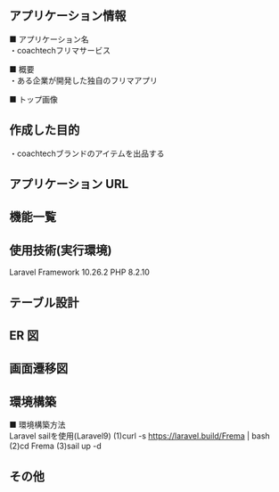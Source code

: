 ## アプリケーション情報

■ アプリケーション名<br />
・coachtechフリマサービス

■ 概要<br />
・ある企業が開発した独自のフリマアプリ

■ トップ画像
## 作成した目的
・coachtechブランドのアイテムを出品する

## アプリケーション URL

## 機能一覧

## 使用技術(実行環境)
Laravel Framework 10.26.2
PHP 8.2.10

## テーブル設計

## ER 図

## 画面遷移図

## 環境構築
■ 環境構築方法<br />
Laravel sailを使用(Laravel9)
(1)curl -s https://laravel.build/Frema | bash<br />
(2)cd Frema
(3)sail up -d

## その他

